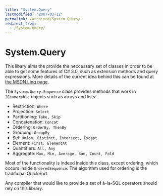 ```yaml
---
title: "System.Query"
lastmodified: '2007-03-12'
permalink: /archived/System.Query/
redirect_from:
  - /System.Query/
---
```


System.Query
============

This libary aims the provide the neccessary set of classes in order to be able to get some features of C\# 3.0, such as extension methods and query expressions. More details of the current idea behind this can be found at [the MSDN Linq page](http://msdn.microsoft.com/netframework/future/linq/default.aspx).

The `System.Query.Sequence` class provides methods that work in `IEnumerable` objects such as arrays and lists:

-   Restriction: `Where`
-   Projection: `Select`
-   Partitioning: `Take, Skip`
-   Concatenation: `Concat`
-   Ordering: `OrderBy, ThenBy`
-   Grouping: `GroupBy`
-   Set: `Union, Distinct, Intersect, Except`
-   Element: `First, ElementAt`
-   Quantifiers: `All, Any`
-   Aggregate: `Max, Min, Average, Sum, Count, Fold`

Most of the functionality is indeed inside this class, except ordering, which occurs inside `OrderedSequence`. The algorithm used for ordering is the traditional QuickSort.

Any compiler that would like to provide a set of à-la-SQL operators should rely on this library.

